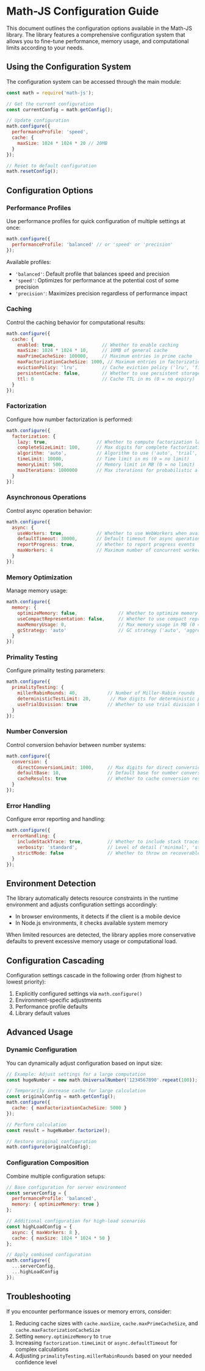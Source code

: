# Math-JS Configuration Guide

This document outlines the configuration options available in the Math-JS library. The library features a comprehensive configuration system that allows you to fine-tune performance, memory usage, and computational limits according to your needs.

## Using the Configuration System

The configuration system can be accessed through the main module:

```javascript
const math = require('math-js');

// Get the current configuration
const currentConfig = math.getConfig();

// Update configuration
math.configure({
  performanceProfile: 'speed',
  cache: {
    maxSize: 1024 * 1024 * 20 // 20MB
  }
});

// Reset to default configuration
math.resetConfig();
```

## Configuration Options

### Performance Profiles

Use performance profiles for quick configuration of multiple settings at once:

```javascript
math.configure({
  performanceProfile: 'balanced' // or 'speed' or 'precision'
});
```

Available profiles:
- `'balanced'`: Default profile that balances speed and precision
- `'speed'`: Optimizes for performance at the potential cost of some precision
- `'precision'`: Maximizes precision regardless of performance impact

### Caching

Control the caching behavior for computational results:

```javascript
math.configure({
  cache: {
    enabled: true,                 // Whether to enable caching
    maxSize: 1024 * 1024 * 10,     // 10MB of general cache
    maxPrimeCacheSize: 100000,     // Maximum entries in prime cache
    maxFactorizationCacheSize: 1000, // Maximum entries in factorization cache
    evictionPolicy: 'lru',         // Cache eviction policy ('lru', 'fifo', 'random')
    persistentCache: false,        // Whether to use persistent storage
    ttl: 0                         // Cache TTL in ms (0 = no expiry)
  }
});
```

### Factorization

Configure how number factorization is performed:

```javascript
math.configure({
  factorization: {
    lazy: true,                  // Whether to compute factorization lazily
    completeSizeLimit: 100,      // Max digits for complete factorization
    algorithm: 'auto',           // Algorithm to use ('auto', 'trial', 'pollard', etc.)
    timeLimit: 10000,            // Time limit in ms (0 = no limit)
    memoryLimit: 500,            // Memory limit in MB (0 = no limit)
    maxIterations: 1000000       // Max iterations for probabilistic algorithms
  }
});
```

### Asynchronous Operations

Control async operation behavior:

```javascript
math.configure({
  async: {
    useWorkers: true,            // Whether to use WebWorkers when available
    defaultTimeout: 30000,       // Default timeout for async operations in ms
    reportProgress: true,        // Whether to report progress events
    maxWorkers: 4                // Maximum number of concurrent workers
  }
});
```

### Memory Optimization

Manage memory usage:

```javascript
math.configure({
  memory: {
    optimizeMemory: false,               // Whether to optimize memory at expense of speed
    useCompactRepresentation: false,     // Whether to use compact representations
    maxMemoryUsage: 0,                   // Max memory usage in MB (0 = no explicit limit)
    gcStrategy: 'auto'                   // GC strategy ('auto', 'aggressive', 'conservative')
  }
});
```

### Primality Testing

Configure primality testing parameters:

```javascript
math.configure({
  primalityTesting: {
    millerRabinRounds: 40,           // Number of Miller-Rabin rounds
    deterministicTestLimit: 20,       // Max digits for deterministic primality testing
    useTrialDivision: true           // Whether to use trial division before advanced tests
  }
});
```

### Number Conversion

Control conversion behavior between number systems:

```javascript
math.configure({
  conversion: {
    directConversionLimit: 1000,     // Max digits for direct conversion without chunking
    defaultBase: 10,                 // Default base for number conversion
    cacheResults: true               // Whether to cache conversion results
  }
});
```

### Error Handling

Configure error reporting and handling:

```javascript
math.configure({
  errorHandling: {
    includeStackTrace: true,         // Whether to include stack traces in errors
    verbosity: 'standard',           // Level of detail ('minimal', 'standard', 'verbose')
    strictMode: false                // Whether to throw on recoverable errors
  }
});
```

## Environment Detection

The library automatically detects resource constraints in the runtime environment and adjusts configuration settings accordingly:

- In browser environments, it detects if the client is a mobile device
- In Node.js environments, it checks available system memory

When limited resources are detected, the library applies more conservative defaults to prevent excessive memory usage or computational load.

## Configuration Cascading

Configuration settings cascade in the following order (from highest to lowest priority):

1. Explicitly configured settings via `math.configure()`
2. Environment-specific adjustments
3. Performance profile defaults
4. Library default values

## Advanced Usage

### Dynamic Configuration

You can dynamically adjust configuration based on input size:

```javascript
// Example: Adjust settings for a large computation
const hugeNumber = new math.UniversalNumber('1234567890'.repeat(100));

// Temporarily increase cache for large calculation
const originalConfig = math.getConfig();
math.configure({
  cache: { maxFactorizationCacheSize: 5000 }
});

// Perform calculation
const result = hugeNumber.factorize();

// Restore original configuration
math.configure(originalConfig);
```

### Configuration Composition

Combine multiple configuration setups:

```javascript
// Base configuration for server environment
const serverConfig = {
  performanceProfile: 'balanced',
  memory: { optimizeMemory: true }
};

// Additional configuration for high-load scenarios
const highLoadConfig = {
  async: { maxWorkers: 8 },
  cache: { maxSize: 1024 * 1024 * 50 }
};

// Apply combined configuration
math.configure({
  ...serverConfig,
  ...highLoadConfig
});
```

## Troubleshooting

If you encounter performance issues or memory errors, consider:

1. Reducing cache sizes with `cache.maxSize`, `cache.maxPrimeCacheSize`, and `cache.maxFactorizationCacheSize`
2. Setting `memory.optimizeMemory` to `true`
3. Increasing `factorization.timeLimit` or `async.defaultTimeout` for complex calculations
4. Adjusting `primalityTesting.millerRabinRounds` based on your needed confidence level
